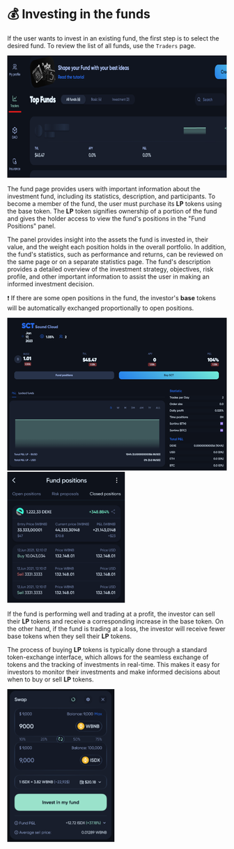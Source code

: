 # 💰 Investing in the funds

If the user wants to invest in an existing fund, the first step is to select the desired fund. To review the list of all funds, use the `Traders` page.

<img src="../../img/userGuideTraders/userGuideImg_Traders.png" height="280" />

The fund page provides users with important information about the investment fund, including its statistics, description, and participants. To become a member of the fund, the user must purchase its **LP** tokens using the base token. The **LP** token signifies ownership of a portion of the fund and gives the holder access to view the fund's positions in the "Fund Positions" panel. 

The panel provides insight into the assets the fund is invested in, their value, and the weight each position holds in the overall portfolio. In addition, the fund's statistics, such as performance and returns, can be reviewed on the same page or on a separate statistics page. The fund's description provides a detailed overview of the investment strategy, objectives, risk profile, and other important information to assist the user in making an informed investment decision.

❗ If there are some open positions in the fund, the investor's **base** tokens will be automatically exchanged proportionally to open positions.

<img src="../../img/userGuideTraders/userGuideImg_FundPage.png" height="350" />

<img src="../../img/userGuideTraders/userGuideImg_FundPositions.png" height="300" />

If the fund is performing well and trading at a profit, the investor can sell their **LP** tokens and receive a corresponding increase in the base token. On the other hand, if the fund is trading at a loss, the investor will receive fewer base tokens when they sell their **LP** tokens.

The process of buying **LP** tokens is typically done through a standard token-exchange interface, which allows for the seamless exchange of tokens and the tracking of investments in real-time. This makes it easy for investors to monitor their investments and make informed decisions about when to buy or sell **LP** tokens.

<img src="../../img/userGuideTraders/userGuideImg_Swap.png" height="350" />
